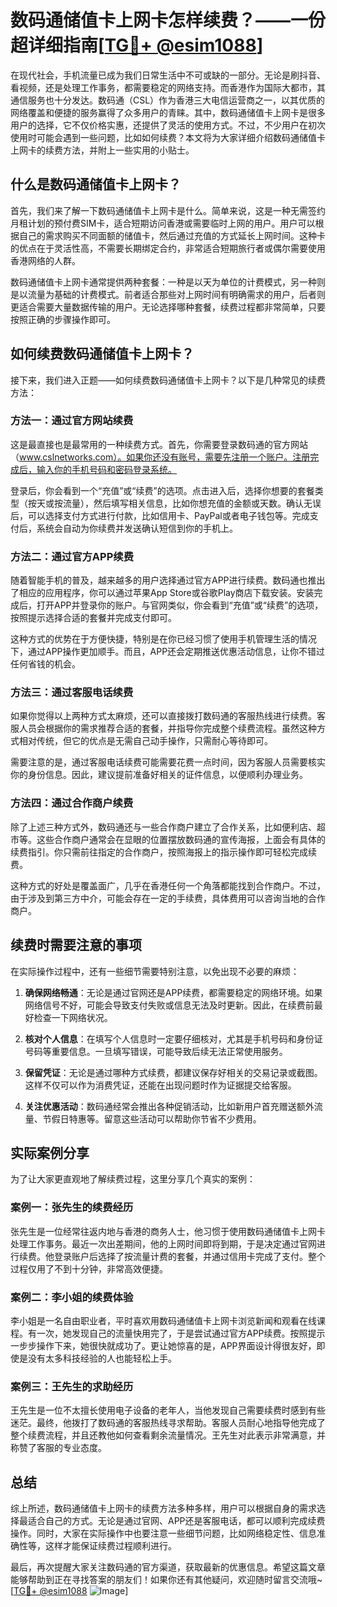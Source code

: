 # 数码通储值卡上网卡怎样续费？——一份超详细指南[[TG💪+ @esim1088](https://t.me/s/esim1088)]

在现代社会，手机流量已成为我们日常生活中不可或缺的一部分。无论是刷抖音、看视频，还是处理工作事务，都需要稳定的网络支持。而香港作为国际大都市，其通信服务也十分发达。数码通（CSL）作为香港三大电信运营商之一，以其优质的网络覆盖和便捷的服务赢得了众多用户的青睐。其中，数码通储值卡上网卡是很多用户的选择，它不仅价格实惠，还提供了灵活的使用方式。不过，不少用户在初次使用时可能会遇到一些问题，比如如何续费？本文将为大家详细介绍数码通储值卡上网卡的续费方法，并附上一些实用的小贴士。

## 什么是数码通储值卡上网卡？

首先，我们来了解一下数码通储值卡上网卡是什么。简单来说，这是一种无需签约月租计划的预付费SIM卡，适合短期访问香港或需要临时上网的用户。用户可以根据自己的需求购买不同面额的储值卡，然后通过充值的方式延长上网时间。这种卡的优点在于灵活性高，不需要长期绑定合约，非常适合短期旅行者或偶尔需要使用香港网络的人群。

数码通储值卡上网卡通常提供两种套餐：一种是以天为单位的计费模式，另一种则是以流量为基础的计费模式。前者适合那些对上网时间有明确需求的用户，后者则更适合需要大量数据传输的用户。无论选择哪种套餐，续费过程都非常简单，只要按照正确的步骤操作即可。

## 如何续费数码通储值卡上网卡？

接下来，我们进入正题——如何续费数码通储值卡上网卡？以下是几种常见的续费方法：

### 方法一：通过官方网站续费

这是最直接也是最常用的一种续费方式。首先，你需要登录数码通的官方网站（www.cslnetworks.com）。如果你还没有账号，需要先注册一个账户。注册完成后，输入你的手机号码和密码登录系统。

登录后，你会看到一个“充值”或“续费”的选项。点击进入后，选择你想要的套餐类型（按天或按流量），然后填写相关信息，比如你想充值的金额或天数。确认无误后，可以选择支付方式进行付款，比如信用卡、PayPal或者电子钱包等。完成支付后，系统会自动为你续费并发送确认短信到你的手机上。

### 方法二：通过官方APP续费

随着智能手机的普及，越来越多的用户选择通过官方APP进行续费。数码通也推出了相应的应用程序，你可以通过苹果App Store或谷歌Play商店下载安装。安装完成后，打开APP并登录你的账户。与官网类似，你会看到“充值”或“续费”的选项，按照提示选择合适的套餐并完成支付即可。

这种方式的优势在于方便快捷，特别是在你已经习惯了使用手机管理生活的情况下，通过APP操作更加顺手。而且，APP还会定期推送优惠活动信息，让你不错过任何省钱的机会。

### 方法三：通过客服电话续费

如果你觉得以上两种方式太麻烦，还可以直接拨打数码通的客服热线进行续费。客服人员会根据你的需求推荐合适的套餐，并指导你完成整个续费流程。虽然这种方式相对传统，但它的优点是无需自己动手操作，只需耐心等待即可。

需要注意的是，通过客服电话续费可能需要花费一点时间，因为客服人员需要核实你的身份信息。因此，建议提前准备好相关的证件信息，以便顺利办理业务。

### 方法四：通过合作商户续费

除了上述三种方式外，数码通还与一些合作商户建立了合作关系，比如便利店、超市等。这些合作商户通常会在显眼的位置摆放数码通的宣传海报，上面会有具体的续费指引。你只需前往指定的合作商户，按照海报上的指示操作即可轻松完成续费。

这种方式的好处是覆盖面广，几乎在香港任何一个角落都能找到合作商户。不过，由于涉及到第三方中介，可能会存在一定的手续费，具体费用可以咨询当地的合作商户。

## 续费时需要注意的事项

在实际操作过程中，还有一些细节需要特别注意，以免出现不必要的麻烦：

1. **确保网络畅通**：无论是通过官网还是APP续费，都需要稳定的网络环境。如果网络信号不好，可能会导致支付失败或信息无法及时更新。因此，在续费前最好检查一下网络状况。

2. **核对个人信息**：在填写个人信息时一定要仔细核对，尤其是手机号码和身份证号码等重要信息。一旦填写错误，可能导致后续无法正常使用服务。

3. **保留凭证**：无论是通过哪种方式续费，都建议保存好相关的交易记录或截图。这样不仅可以作为消费凭证，还能在出现问题时作为证据提交给客服。

4. **关注优惠活动**：数码通经常会推出各种促销活动，比如新用户首充赠送额外流量、节假日特惠等。留意这些活动可以帮助你节省不少费用。

## 实际案例分享

为了让大家更直观地了解续费过程，这里分享几个真实的案例：

### 案例一：张先生的续费经历

张先生是一位经常往返内地与香港的商务人士，他习惯于使用数码通储值卡上网卡处理工作事务。最近一次出差期间，他的上网时间即将到期，于是决定通过官网进行续费。他登录账户后选择了按流量计费的套餐，并通过信用卡完成了支付。整个过程仅用了不到十分钟，非常高效便捷。

### 案例二：李小姐的续费体验

李小姐是一名自由职业者，平时喜欢用数码通储值卡上网卡浏览新闻和观看在线课程。有一次，她发现自己的流量快用完了，于是尝试通过官方APP续费。按照提示一步步操作下来，她很快就成功了。更让她惊喜的是，APP界面设计得很友好，即使是没有太多科技经验的人也能轻松上手。

### 案例三：王先生的求助经历

王先生是一位不太擅长使用电子设备的老年人，当他发现自己需要续费时感到有些迷茫。最终，他拨打了数码通的客服热线寻求帮助。客服人员耐心地指导他完成了整个续费流程，并且还教他如何查看剩余流量情况。王先生对此表示非常满意，并称赞了客服的专业态度。

## 总结

综上所述，数码通储值卡上网卡的续费方法多种多样，用户可以根据自身的需求选择最适合自己的方式。无论是通过官网、APP还是客服电话，都可以顺利完成续费操作。同时，大家在实际操作中也要注意一些细节问题，比如网络稳定性、信息准确性等，这样才能保证续费过程顺利进行。

最后，再次提醒大家关注数码通的官方渠道，获取最新的优惠信息。希望这篇文章能够帮助到正在寻找答案的朋友们！如果你还有其他疑问，欢迎随时留言交流哦~ [[TG💪+ @esim1088](https://t.me/s/esim1088) ![Image](https://i.postimg.cc/4NQfJmqS/Snipaste-2025-05-13-00-14-12.png)]
